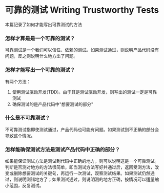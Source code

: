 # 可靠的测试 Writing Trustworthy Tests
本篇记录了如何才能写出可靠测试的方法

### 怎样才算是是一个可靠的测试？
可靠测试是一个我们可以信任、依赖的测试。如果测试通过，则说明产品代码没有问题，反之则说明什么地方出了问题。

### 怎样才能写出一个可靠的测试？
有两个方法：
1. 使用测试驱动开发(TDD)。由于其是测试驱动开发，则写出的测试一定是可靠测试
2. 确保测试的是产品代码中"想要测试的部分"

### 什么是不可靠测试？
不可靠测试指即使测试通过，产品代码也可能有问题。如果测试到不正确的部分会导致这个情况。

### 怎样能确保测试方法是测试产品代码中正确的部分？
如果能保证测试方法是测试到代码中正确的地方，则可以说明这是一个可靠测试。判断是否测对地方的方法很简单，即当测试方法写好并通过后，返回受测方法，改变或删除想要测试的关键句，再运行一次测试，观察测试结果。如果测试仍然通过，则说明测错地方了；如果测试通过，则说明测的地方正确，按情况可以适量缩小范围，反复测试。
